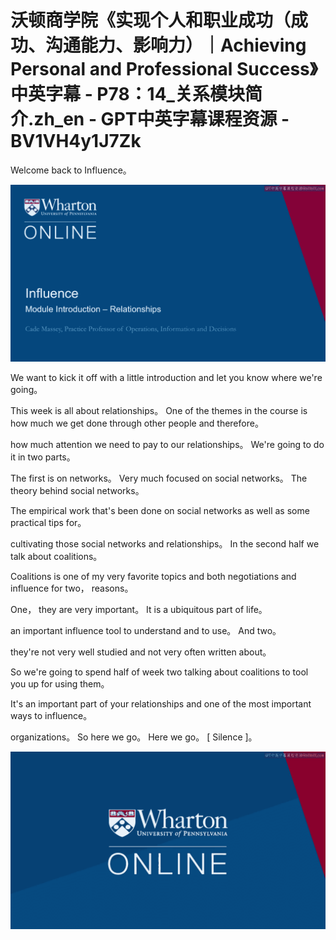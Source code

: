 # 沃顿商学院《实现个人和职业成功（成功、沟通能力、影响力）｜Achieving Personal and Professional Success》中英字幕 - P78：14_关系模块简介.zh_en - GPT中英字幕课程资源 - BV1VH4y1J7Zk

 Welcome back to Influence。

![](img/4d67625706e14ea1e006000bd88973d0_1.png)

 We want to kick it off with a little introduction and let you know where we're going。

 This week is all about relationships。 One of the themes in the course is how much we get done through other people and therefore。

 how much attention we need to pay to our relationships。 We're going to do it in two parts。

 The first is on networks。 Very much focused on social networks。 The theory behind social networks。

 The empirical work that's been done on social networks as well as some practical tips for。

 cultivating those social networks and relationships。 In the second half we talk about coalitions。

 Coalitions is one of my very favorite topics and both negotiations and influence for two， reasons。

 One， they are very important。 It is a ubiquitous part of life。

 an important influence tool to understand and to use。 And two。

 they're not very well studied and not very often written about。

 So we're going to spend half of week two talking about coalitions to tool you up for using them。

 It's an important part of your relationships and one of the most important ways to influence。

 organizations。 So here we go。 Here we go。 [ Silence ]。



![](img/4d67625706e14ea1e006000bd88973d0_3.png)